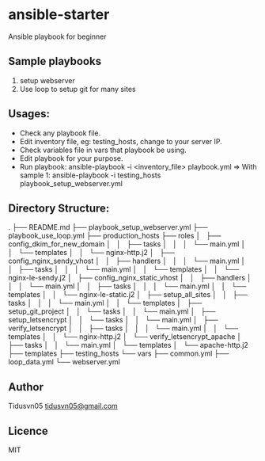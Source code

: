 # ansible-starter
Ansible playbook for beginner

## Sample playbooks
1. setup webserver
2. Use loop to setup git for many sites

## Usages:
- Check any playbook file.
- Edit inventory file, eg: testing_hosts, change to your server IP. 
- Check variables file in vars that playbook be using.
- Edit playbook for your purpose.
- Run playbook:
  ansible-playbook -i <inventory_file> playbook.yml
  => With sample 1: ansible-playbook -i testing_hosts playbook_setup_webserver.yml

## Directory Structure:
.
├── README.md
├── playbook_setup_webserver.yml
├── playbook_use_loop.yml
├── production_hosts
├── roles
│   ├── config_dkim_for_new_domain
│   │   ├── tasks
│   │   │   └── main.yml
│   │   └── templates
│   │       └── nginx-http.j2
│   ├── config_nginx_sendy_vhost
│   │   ├── handlers
│   │   │   └── main.yml
│   │   ├── tasks
│   │   │   └── main.yml
│   │   └── templates
│   │       └── nginx-le-sendy.j2
│   ├── config_nginx_static_vhost
│   │   ├── handlers
│   │   │   └── main.yml
│   │   ├── tasks
│   │   │   └── main.yml
│   │   └── templates
│   │       └── nginx-le-static.j2
│   ├── setup_all_sites
│   │   ├── tasks
│   │   │   └── main.yml
│   │   └── templates
│   ├── setup_git_project
│   │   └── tasks
│   │       └── main.yml
│   ├── setup_letsencrypt
│   │   └── tasks
│   │       └── main.yml
│   ├── verify_letsencrypt
│   │   ├── tasks
│   │   │   └── main.yml
│   │   └── templates
│   │       └── nginx-http.j2
│   └── verify_letsencrypt_apache
│       ├── tasks
│       │   └── main.yml
│       └── templates
│           └── apache-http.j2
├── templates
├── testing_hosts
└── vars
    ├── common.yml
    ├── loop_data.yml
    └── webserver.yml

## Author
Tidusvn05 <tidusvn05@gmail.com>

## Licence 
MIT

